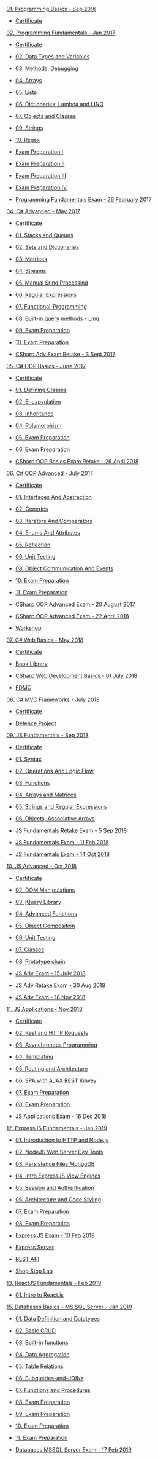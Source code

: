 [01. Programming Basics - Sep
2016](https://github.com/zrusev/SoftUni_2016/tree/master/01.%20Programming%20Basics%20-%20Sep%202016)

-   [Certificate](https://github.com/zrusev/SoftUni_2016/blob/master/01.%20Programming%20Basics%20-%20Sep%202016/Programming-Basics-September-2016-Certificate.url)

[02. Programming Fundamentals - Jan
2017](https://github.com/zrusev/SoftUni_2016/tree/master/02.%20Programming%20Fundamentals%20-%20Jan%202017)

-   [Certificate](https://github.com/zrusev/SoftUni_2016/blob/master/02.%20Programming%20Fundamentals%20-%20Jan%202017/Programming-Fundamentals-January-2017-Certificate.url)

-   [02. Data Types and
    Variables](https://github.com/zrusev/SoftUni_2016/tree/master/02.%20Programming%20Fundamentals%20-%20Jan%202017/02.%20Data%20Types%20and%20Variables)

-   [03. Methods.
    Debugging](https://github.com/zrusev/SoftUni_2016/tree/master/02.%20Programming%20Fundamentals%20-%20Jan%202017/03.%20Methods.%20Debugging)

-   [04.
    Arrays](https://github.com/zrusev/SoftUni_2016/tree/master/02.%20Programming%20Fundamentals%20-%20Jan%202017/04.%20Arrays)

-   [05.
    Lists](https://github.com/zrusev/SoftUni_2016/tree/master/02.%20Programming%20Fundamentals%20-%20Jan%202017/05.%20Lists)

-   [06. Dictionaries, Lambda and
    LINQ](https://github.com/zrusev/SoftUni_2016/tree/master/02.%20Programming%20Fundamentals%20-%20Jan%202017/06.%20Dictionaries%2C%20Lambda%20and%20LINQ)

-   [07. Objects and
    Classes](https://github.com/zrusev/SoftUni_2016/tree/master/02.%20Programming%20Fundamentals%20-%20Jan%202017/07.%20Objects%20and%20Classes)

-   [09.
    Strings](https://github.com/zrusev/SoftUni_2016/tree/master/02.%20Programming%20Fundamentals%20-%20Jan%202017/09.%20Strings)

-   [10.
    Regex](https://github.com/zrusev/SoftUni_2016/tree/master/02.%20Programming%20Fundamentals%20-%20Jan%202017/10.%20Regex)

-   [Exam Preparation
    I](https://github.com/zrusev/SoftUni_2016/tree/master/02.%20Programming%20Fundamentals%20-%20Jan%202017/Exam%20Preparation%20I)

-   [Exam Preparation
    II](https://github.com/zrusev/SoftUni_2016/tree/master/02.%20Programming%20Fundamentals%20-%20Jan%202017/Exam%20Preparation%20II)

-   [Exam Preparation
    III](https://github.com/zrusev/SoftUni_2016/tree/master/02.%20Programming%20Fundamentals%20-%20Jan%202017/Exam%20Preparation%20III)

-   [Exam Preparation
    IV](https://github.com/zrusev/SoftUni_2016/tree/master/02.%20Programming%20Fundamentals%20-%20Jan%202017/Exam%20Preparation%20IV)

-   [Programming Fundamentals Exam - 26 February
    20](https://github.com/zrusev/SoftUni_2016/tree/master/02.%20Programming%20Fundamentals%20-%20Jan%202017/Programming%20Fundamentals%20Exam%20-%2026%20February%202017)17

[04. C\# Advanced - May
2017](https://github.com/zrusev/SoftUni_2016/tree/master/04.%20C%23%20Advanced%20-%20May%202017)

-   [Certificate](https://github.com/zrusev/SoftUni_2016/blob/master/04.%20C%23%20Advanced%20-%20May%202017/C%23%20Advanced-January-2018-Certificate.url)

-   [01. Stacks and
    Queues](https://github.com/zrusev/SoftUni_2016/tree/master/04.%20C%23%20Advanced%20-%20May%202017/01.%20Stacks%20and%20Queues)

-   [02. Sets and
    Dictionaries](https://github.com/zrusev/SoftUni_2016/tree/master/04.%20C%23%20Advanced%20-%20May%202017/02.%20Sets%20and%20Dictionaries)

-   [03. Matrices](https://github.com/zrusev/SoftUni_2016/tree/master/04.%20C%23%20Advanced%20-%20May%202017/03.%20Matrices)

-   [04. Streams](https://github.com/zrusev/SoftUni_2016/tree/master/04.%20C%23%20Advanced%20-%20May%202017/04.%20Streams/04.%20Streams%20-%20Exercise)

-   [05. Manual Sring
    Processing](https://github.com/zrusev/SoftUni_2016/tree/master/04.%20C%23%20Advanced%20-%20May%202017/05.%20Manual%20Sring%20Processing)

-   [06. Regular
    Expressions](https://github.com/zrusev/SoftUni_2016/tree/master/04.%20C%23%20Advanced%20-%20May%202017/06.%20Regular%20Expressions)

-   [07. Functional-Programming](https://github.com/zrusev/SoftUni_2016/tree/master/04.%20C%23%20Advanced%20-%20May%202017/07.%20Functional-Programming)

-   [08. Built-in query methods -
    Linq](https://github.com/zrusev/SoftUni_2016/tree/master/04.%20C%23%20Advanced%20-%20May%202017/08.%20Built-in%20query%20methods%20-%20Linq)

-   [09. Exam
    Preparation](https://github.com/zrusev/SoftUni_2016/tree/master/04.%20C%23%20Advanced%20-%20May%202017/09.%20Exam%20Preparation)

-   [10. Exam
    Preparation](https://github.com/zrusev/SoftUni_2016/tree/master/04.%20C%23%20Advanced%20-%20May%202017/10.%20Exam%20Preparation)
	
-   [CSharp Adv Exam Retake - 3 Sept 
	2017](https://github.com/zrusev/SoftUni_2016/tree/master/04.%20C%23%20Advanced%20-%20May%202017/CSharp%20Adv%20Exam%20Retake%20-%203%20Sept%202017)

[05. C\# OOP Basics - June
2017](https://github.com/zrusev/SoftUni_2016/tree/master/05.%20C%23%20OOP%20Basics%20-%20June%202017)

-   [Certificate](https://github.com/zrusev/SoftUni_2016/blob/master/05.%20C%23%20OOP%20Basics%20-%20June%202017/C%23%20OOP%20Basic-February-2018-Certificate.url)

-   [01. Defining
    Classes](https://github.com/zrusev/SoftUni_2016/tree/master/05.%20C%23%20OOP%20Basics%20-%20June%202017/01.%20Defining%20Classes)

-   [02. Encapsulation](https://github.com/zrusev/SoftUni_2016/tree/master/05.%20C%23%20OOP%20Basics%20-%20June%202017/02.%20Encapsulation)

-   [03. Inheritance](https://github.com/zrusev/SoftUni_2016/tree/master/05.%20C%23%20OOP%20Basics%20-%20June%202017/03.%20Inheritance)

-   [04. Polymorphism](https://github.com/zrusev/SoftUni_2016/tree/master/05.%20C%23%20OOP%20Basics%20-%20June%202017/04.%20Polymorphism)

-   [05. Exam
    Preparation](https://github.com/zrusev/SoftUni_2016/tree/master/05.%20C%23%20OOP%20Basics%20-%20June%202017/05.%20Exam%20Preparation)

-   [06. Exam
    Preparation](https://github.com/zrusev/SoftUni_2016/tree/master/05.%20C%23%20OOP%20Basics%20-%20June%202017/06.%20Exam%20Preparation)
	
-   [CSharp OOP Basics Exam Retake - 26 April 
	2018](https://github.com/zrusev/SoftUni_2016/tree/master/05.%20C%23%20OOP%20Basics%20-%20June%202017/CSharp%20OOP%20Basics%20Exam%20Retake%20-%2026%20April%202018)

[06. C\# OOP Advanced - July
2017](https://github.com/zrusev/SoftUni_2016/tree/master/06.%20C%23%20OOP%20Advanced%20-%20July%202017)

-   [Certificate](https://github.com/zrusev/SoftUni_2016/blob/master/06.%20C%23%20OOP%20Advanced%20-%20July%202017/C%23%20OOP%20Advanced-July-2018-Certificate.url)

-   [01. Interfaces And
    Abstraction](https://github.com/zrusev/SoftUni_2016/tree/master/06.%20C%23%20OOP%20Advanced%20-%20July%202017/01.%20Interfaces%20And%20Abstraction)

-   [02.
    Generics](https://github.com/zrusev/SoftUni_2016/tree/master/06.%20C%23%20OOP%20Advanced%20-%20July%202017/02.%20Generics)

-   [03. Iterators And
    Comparators](https://github.com/zrusev/SoftUni_2016/tree/master/06.%20C%23%20OOP%20Advanced%20-%20July%202017/03.%20Iterators%20And%20Comparators)

-   [04. Enums And
    Attributes](https://github.com/zrusev/SoftUni_2016/tree/master/06.%20C%23%20OOP%20Advanced%20-%20July%202017/04.%20Enums%20And%20Attributes)

-   [05.
    Reflection](https://github.com/zrusev/SoftUni_2016/tree/master/06.%20C%23%20OOP%20Advanced%20-%20July%202017/05.%20Reflection)

-   [06. Unit
    Testing](https://github.com/zrusev/SoftUni_2016/tree/master/06.%20C%23%20OOP%20Advanced%20-%20July%202017/06.%20Unit%20Testing)

-   [08. Object Communication And
    Events](https://github.com/zrusev/SoftUni_2016/tree/master/06.%20C%23%20OOP%20Advanced%20-%20July%202017/08.%20Object%20Communication%20And%20Events)

-   [10. Exam
    Preparation](https://github.com/zrusev/SoftUni_2016/tree/master/06.%20C%23%20OOP%20Advanced%20-%20July%202017/10.%20Exam%20Preparation)

-   [11. Exam
    Preparation](https://github.com/zrusev/SoftUni_2016/tree/master/06.%20C%23%20OOP%20Advanced%20-%20July%202017/11.%20Exam%20Preparation)

-   [CSharp OOP Advanced Exam - 20 August
    2017](https://github.com/zrusev/SoftUni_2016/tree/master/06.%20C%23%20OOP%20Advanced%20-%20July%202017/CSharp%20OOP%20Advanced%20Exam%20-%2020%20August%202017)

-   [CSharp OOP Advanced Exam - 22 April
    2018](https://github.com/zrusev/SoftUni_2016/tree/master/06.%20C%23%20OOP%20Advanced%20-%20July%202017/CSharp%20OOP%20Advanced%20Exam%20-%2022%20April%202018)
	
-   [Workshop
	](https://github.com/zrusev/SoftUni_2016/tree/master/06.%20C%23%20OOP%20Advanced%20-%20July%202017/Workshop)

[07. C\# Web Basics - May
2018](https://github.com/zrusev/SoftUni_2016/tree/master/07.%20C%23%20Web%20Basics%20-%20May%202018)

-   [Certificate](https://github.com/zrusev/SoftUni_2016/blob/master/07.%20C%23%20Web%20Basics%20-%20May%202018/C%23-Web-Basics-May-2018-Certificate.url)

-   [Book Library](https://github.com/zrusev/SoftUni_2016/tree/master/07.%20C%23%20Web%20Basics%20-%20May%202018/Book%20Library)

-   [CSharp Web Development Basics - 01 July 
	2018](https://github.com/zrusev/SoftUni_2016/tree/master/07.%20C%23%20Web%20Basics%20-%20May%202018/C%23%20Web%20Development%20Basics%20-%2001%20July%202018)

-   [FDMC](https://github.com/zrusev/SoftUni_2016/tree/master/07.%20C%23%20Web%20Basics%20-%20May%202018/FDMC)

[08. C\# MVC Frameworks - July
2018](https://github.com/zrusev/SoftUni_2016/tree/master/08.%20C%23%20MVC%20Frameworks%20-%20July%202018)	

-   [Certificate](https://github.com/zrusev/SoftUni_2016/blob/master/08.%20C%23%20MVC%20Frameworks%20-%20July%202018/C%23-MVC-Frameworks-July-2018-Certificate.url)

-   [Defence Project](https://github.com/zrusev/SoftUni_2016/blob/master/08.%20C%23%20MVC%20Frameworks%20-%20July%202018/Defence%20Project.url)
	
[09. JS Fundamentals - Sep 
2018](https://github.com/zrusev/SoftUni_2016/tree/master/09.%20JS%20Fundamentals%20-%20Sep%202018)

-   [Certificate](https://github.com/zrusev/SoftUni_2016/blob/master/09.%20JS%20Fundamentals%20-%20Sep%202018/JS-Fundamentals-Sep-2018-Certificate.url)

-   [01. Syntax
	](https://github.com/zrusev/SoftUni_2016/tree/master/09.%20JS%20Fundamentals%20-%20Sep%202018/01.%20Syntax)

-   [02. Operations And Logic Flow
	](https://github.com/zrusev/SoftUni_2016/tree/master/09.%20JS%20Fundamentals%20-%20Sep%202018/02.%20Operations%20And%20Logic%20Flow)
	
-   [03. Functions
	](https://github.com/zrusev/SoftUni_2016/tree/master/09.%20JS%20Fundamentals%20-%20Sep%202018/03.%20Functions)	

-   [04. Arrays and Matrices
	](https://github.com/zrusev/SoftUni_2016/tree/master/09.%20JS%20Fundamentals%20-%20Sep%202018/04.%20Arrays%20and%20Matrices)	

-   [05. Strings and Regular Expressions
	](https://github.com/zrusev/SoftUni_2016/tree/master/09.%20JS%20Fundamentals%20-%20Sep%202018/05.%20Strings%20and%20Regular%20Expressions)		

-   [06. Objects, Associative Arrays
	](https://github.com/zrusev/SoftUni_2016/tree/master/09.%20JS%20Fundamentals%20-%20Sep%202018/06.%20Objects%2C%20Associative%20Arrays)		
	
-   [JS Fundamentals Retake Exam - 5 Sep 
	2018](https://github.com/zrusev/SoftUni_2016/tree/master/09.%20JS%20Fundamentals%20-%20Sep%202018/JS%20Fundamentals%20Retake%20Exam%20-%205%20Sep%202018)		
	
-   [JS Fundamentals Exam - 11 Feb
	2018](https://github.com/zrusev/SoftUni_2016/tree/master/09.%20JS%20Fundamentals%20-%20Sep%202018/JS%20Fundamentals%20Exam%20-%2011%20Feb%202018)	
	
-   [JS Fundamentals Exam - 14 Oct 
	2018](https://github.com/zrusev/SoftUni_2016/tree/master/09.%20JS%20Fundamentals%20-%20Sep%202018/JS%20Fundamentals%20Exam%20-%2014%20Oct%202018)	
	
[10. JS Advanced - Oct 
2018](https://github.com/zrusev/SoftUni_2016/tree/master/10.%20JS%20Advanced%20-%20Oct%202018)

-   [Certificate](https://github.com/zrusev/SoftUni_2016/blob/master/10.%20JS%20Advanced%20-%20Oct%202018/JS%20Advanced-Oct%202018-Certificate.url)

-   [02. DOM Manipulations
	](https://github.com/zrusev/SoftUni_2016/tree/master/10.%20JS%20Advanced%20-%20Oct%202018/02.%20DOM%20Manipulations)
	
-   [03. jQuery Library
	](https://github.com/zrusev/SoftUni_2016/tree/master/10.%20JS%20Advanced%20-%20Oct%202018/03.%20jQuery%20Library)

-   [04. Advanced Functions
	](https://github.com/zrusev/SoftUni_2016/tree/master/10.%20JS%20Advanced%20-%20Oct%202018/04.%20Advanced%20Functions)

-   [05. Object Composition
	](https://github.com/zrusev/SoftUni_2016/tree/master/10.%20JS%20Advanced%20-%20Oct%202018/05.%20Object%20Composition)
	
-   [06. Unit Testing
	](https://github.com/zrusev/SoftUni_2016/tree/master/10.%20JS%20Advanced%20-%20Oct%202018/06.%20Unit%20Testing)

-   [07. Classes
	](https://github.com/zrusev/SoftUni_2016/tree/master/10.%20JS%20Advanced%20-%20Oct%202018/07.%20Classes)
	
-   [08. Prototype chain
	](https://github.com/zrusev/SoftUni_2016/tree/master/10.%20JS%20Advanced%20-%20Oct%202018/08.%20Prototype%20chain)
	
-   [JS Adv Exam - 15 July 
	2018](https://github.com/zrusev/SoftUni_2016/tree/master/10.%20JS%20Advanced%20-%20Oct%202018/JS%20Adv%20Exam%20-%2015%20July%202018)
	
-   [JS Adv Retake Exam - 30 Aug 
	2018](https://github.com/zrusev/SoftUni_2016/tree/master/10.%20JS%20Advanced%20-%20Oct%202018/JS%20Adv%20Retake%20Exam%20-%2030%20Aug%202018)
	
-   [JS Adv Exam - 18 Nov 
	2018](https://github.com/zrusev/SoftUni_2016/tree/master/10.%20JS%20Advanced%20-%20Oct%202018/JS%20Adv%20Exam%20-%2018%20Nov%202018)
	
[11. JS Applications - Nov 
2018](https://github.com/zrusev/SoftUni_2016/tree/master/11.%20JS%20Applications%20-%20Nov%202018)

-   [Certificate](https://github.com/zrusev/SoftUni_2016/blob/master/11.%20JS%20Applications%20-%20Nov%202018/JS%20Applications-Nov%202018-Certificate.url)

-   [02. Rest and HTTP Requests
	](https://github.com/zrusev/SoftUni_2016/tree/master/11.%20JS%20Applications%20-%20Nov%202018/02.%20Rest%20and%20HTTP%20Requests)
	
-   [03. Asynchronous Programming
	](https://github.com/zrusev/SoftUni_2016/tree/master/11.%20JS%20Applications%20-%20Nov%202018/03.%20Asynchronous%20Programming)

-   [04. Templating
	](https://github.com/zrusev/SoftUni_2016/tree/master/11.%20JS%20Applications%20-%20Nov%202018/04.%20Templating)
	
-   [05. Routing and Architecture
	](https://github.com/zrusev/SoftUni_2016/tree/master/11.%20JS%20Applications%20-%20Nov%202018/05.%20Routing%20and%20Architecture)

-   [06. SPA with AJAX REST Kinvey
	](https://github.com/zrusev/SoftUni_2016/tree/master/11.%20JS%20Applications%20-%20Nov%202018/06.%20SPA%20with%20AJAX%20REST%20Kinvey)
	
-   [07. Exam Preparation
	](https://github.com/zrusev/SoftUni_2016/tree/master/11.%20JS%20Applications%20-%20Nov%202018/07.%20Exam%20Preparation)	

-   [08. Exam Preparation
	](https://github.com/zrusev/SoftUni_2016/tree/master/11.%20JS%20Applications%20-%20Nov%202018/08.%20Exam%20Preparation)		
	
-   [JS Applications Exam - 16 Dec 2018
	](https://github.com/zrusev/SoftUni_2016/tree/master/11.%20JS%20Applications%20-%20Nov%202018/JS%20Applications%20Exam%20-%2016%20Dec%202018)
	
[12. ExpressJS Fundamentals - Jan
2019](https://github.com/zrusev/SoftUni_2016/tree/master/12.%20ExpressJS%20Fundamentals%20-%20Jan%202019)

-   [01. Introduction to HTTP and Node.js
	](https://github.com/zrusev/SoftUni_2016/tree/master/12.%20ExpressJS%20Fundamentals%20-%20Jan%202019/01.%20Introduction%20to%20HTTP%20and%20Node.js)
	
-   [02. NodeJS Web Server Dev Tools
	](https://github.com/zrusev/SoftUni_2016/tree/master/12.%20ExpressJS%20Fundamentals%20-%20Jan%202019/02.%20NodeJS%20Web%20Server%20Dev%20Tools)
	
-   [03. Persistence Files MongoDB
	](https://github.com/zrusev/SoftUni_2016/tree/master/12.%20ExpressJS%20Fundamentals%20-%20Jan%202019/03.%20Persistence%20Files%20MongoDB)
	
-   [04. Intro ExpressJS View Engines
	](https://github.com/zrusev/SoftUni_2016/tree/master/12.%20ExpressJS%20Fundamentals%20-%20Jan%202019/04.%20Intro%20ExpressJS%20View%20Engines)
	
-   [05. Session and Authentication
	](https://github.com/zrusev/SoftUni_2016/tree/master/12.%20ExpressJS%20Fundamentals%20-%20Jan%202019/05.%20Session%20and%20Authentication)	
	
-   [06. Architecture and Code Styling
	](https://github.com/zrusev/SoftUni_2016/tree/master/12.%20ExpressJS%20Fundamentals%20-%20Jan%202019/06.%20Architecture%20and%20Code%20Styling)	

-   [07. Exam Preparation
	](https://github.com/zrusev/SoftUni_2016/tree/master/12.%20ExpressJS%20Fundamentals%20-%20Jan%202019/07.%20Exam%20Preparation)	

-   [08. Exam Preparation
	](https://github.com/zrusev/SoftUni_2016/tree/master/12.%20ExpressJS%20Fundamentals%20-%20Jan%202019/08.%20Exam%20Preparation)	

-   [Express JS Exam - 10 Feb 2019
	](https://github.com/zrusev/SoftUni_2016/tree/master/12.%20ExpressJS%20Fundamentals%20-%20Jan%202019/Express%20JS%20Exam%20-%2010%20Feb%202019)
	
-   [Express Server
	](https://github.com/zrusev/SoftUni_2016/tree/master/12.%20ExpressJS%20Fundamentals%20-%20Jan%202019/Express%20Server)
	
-   [REST API
	](https://github.com/zrusev/SoftUni_2016/tree/master/12.%20ExpressJS%20Fundamentals%20-%20Jan%202019/REST%20API)
	
-   [Shop Stop Lab
	](https://github.com/zrusev/SoftUni_2016/tree/master/12.%20ExpressJS%20Fundamentals%20-%20Jan%202019/Shop%20Stop%20Lab)	
	
[13. ReactJS Fundamentals - Feb 
2019](https://github.com/zrusev/SoftUni_2016/tree/master/13.%20ReactJS%20Fundamentals%20-%20Feb%202019)

-   [01. Intro to React.js
	](https://github.com/zrusev/SoftUni_2016/tree/master/13.%20ReactJS%20Fundamentals%20-%20Feb%202019/01.%20Intro%20to%20React.js)
	
[15. Databases Basics - MS SQL Server - Jan 
2019](https://github.com/zrusev/SoftUni_2016/tree/master/15.%20Databases%20Basics%20-%20MS%20SQL%20Server%20-%20Jan%202019)

-   [01. Data Definition and Datatypes
	](https://github.com/zrusev/SoftUni_2016/tree/master/15.%20Databases%20Basics%20-%20MS%20SQL%20Server%20-%20Jan%202019/01.%20Data%20Definition%20and%20Datatypes)
	
-   [02. Basic CRUD
	](https://github.com/zrusev/SoftUni_2016/tree/master/15.%20Databases%20Basics%20-%20MS%20SQL%20Server%20-%20Jan%202019/02.%20Basic%20CRUD)	

-   [03. Built-in functions
	](https://github.com/zrusev/SoftUni_2016/tree/master/15.%20Databases%20Basics%20-%20MS%20SQL%20Server%20-%20Jan%202019/03.%20Built-in%20functions)	
	
-   [04. Data Aggregation
	](https://github.com/zrusev/SoftUni_2016/tree/master/15.%20Databases%20Basics%20-%20MS%20SQL%20Server%20-%20Jan%202019/04.%20Data%20Aggregation)	
	
-   [05. Table Relations
	](https://github.com/zrusev/SoftUni_2016/tree/master/15.%20Databases%20Basics%20-%20MS%20SQL%20Server%20-%20Jan%202019/05.%20Table%20Relations)

-   [06. Subqueries-and-JOINs
	](https://github.com/zrusev/SoftUni_2016/tree/master/15.%20Databases%20Basics%20-%20MS%20SQL%20Server%20-%20Jan%202019/06.%20Subqueries-and-JOINs)	

-   [07. Functions and Procedures
	](https://github.com/zrusev/SoftUni_2016/tree/master/15.%20Databases%20Basics%20-%20MS%20SQL%20Server%20-%20Jan%202019/07.%20Functions%20and%20Procedures)	

-   [08. Exam Preparation
	](https://github.com/zrusev/SoftUni_2016/tree/master/15.%20Databases%20Basics%20-%20MS%20SQL%20Server%20-%20Jan%202019/08.%20Exam%20Preparation)	

-   [09. Exam Preparation
	](https://github.com/zrusev/SoftUni_2016/tree/master/15.%20Databases%20Basics%20-%20MS%20SQL%20Server%20-%20Jan%202019/09.%20Exam%20Preparation)		
	
-   [10. Exam Preparation
	](https://github.com/zrusev/SoftUni_2016/tree/master/15.%20Databases%20Basics%20-%20MS%20SQL%20Server%20-%20Jan%202019/10.%20Exam%20Preparation)

-   [11. Exam Preparation
	](https://github.com/zrusev/SoftUni_2016/tree/master/15.%20Databases%20Basics%20-%20MS%20SQL%20Server%20-%20Jan%202019/11.%20Exam%20Preparation)	
	
-   [Databases MSSQL Server Exam - 17 Feb 2019
	](https://github.com/zrusev/SoftUni_2016/tree/master/15.%20Databases%20Basics%20-%20MS%20SQL%20Server%20-%20Jan%202019/Databases%20MSSQL%20Server%20Exam%20-%2017%20Feb%202019)
